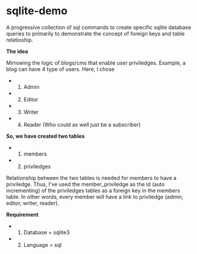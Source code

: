 # sqlite-demo

A progressive collection of sql commands to create specific sqlite database queries to primarily to demonstrate the concept of foreign keys and table relatioship.

**The idea**

Mirrowing the logic of blogs/cms that enable user priviledges. Example, a blog can have 4 type of users.
Here, I chose

- 1. Admin
- 2. Editor
- 3. Writer
- 4. Reader (Who could as well just be a subscriber)

**So, we have created two tables**
- 1. members
- 2. priviledges

Relationship between the two tables is needed for members to have a priviledge. Thus, I've used the member_priviledge as the id (auto incrementing) of the priviledges tables as a foreign key in the members table. In other words, every member will have a link to priviledge (admin, editor, writer, reader).

**Requirement**
- 1. Database = sqlite3
- 2. Language = sql
